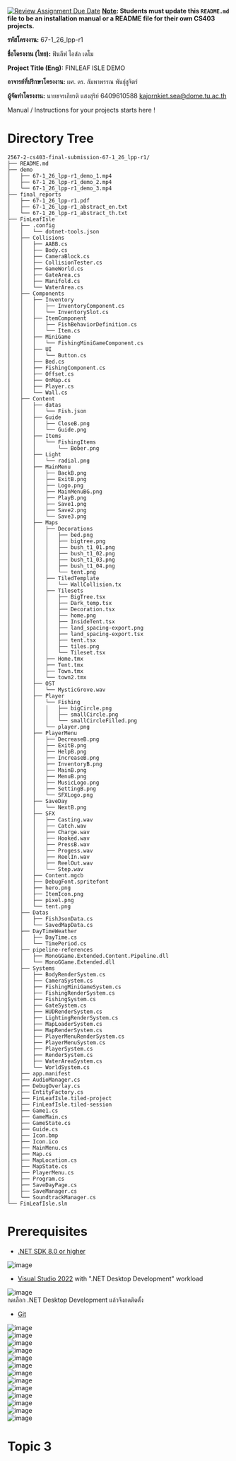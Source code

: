 [![Review Assignment Due Date](https://classroom.github.com/assets/deadline-readme-button-22041afd0340ce965d47ae6ef1cefeee28c7c493a6346c4f15d667ab976d596c.svg)](https://classroom.github.com/a/w8H8oomW)
**<ins>Note</ins>: Students must update this `README.md` file to be an installation manual or a README file for their own CS403 projects.**

**รหัสโครงงาน:** 67-1_26_lpp-r1

**ชื่อโครงงาน (ไทย):** ฟินลีฟ ไอส์ล เดโม

**Project Title (Eng):** FINLEAF ISLE DEMO 

**อาจารย์ที่ปรึกษาโครงงาน:** ผศ. ดร. ลัมพาพรรณ พันธุ์ชูจิตร์

**ผู้จัดทำโครงงาน:** นายขจรเกียรติ แสงสุริย์  6409610588  kajornkiet.sea@dome.tu.ac.th


   
Manual / Instructions for your projects starts here !
# Directory Tree
```
2567-2-cs403-final-submission-67-1_26_lpp-r1/  
├── README.md  
├── demo  
│   ├── 67-1_26_lpp-r1_demo_1.mp4
│   ├── 67-1_26_lpp-r1_demo_2.mp4
│   └── 67-1_26_lpp-r1_demo_3.mp4
├── final_reports  
│   ├── 67-1_26_lpp-r1.pdf  
│   ├── 67-1_26_lpp-r1_abstract_en.txt  
│   └── 67-1_26_lpp-r1_abstract_th.txt
├── FinLeafIsle
│   ├── .config
│   │   └── dotnet-tools.json
│   ├── Collisions
│   │   ├── AABB.cs
│   │   ├── Body.cs
│   │   ├── CameraBlock.cs
│   │   ├── CollisionTester.cs
│   │   ├── GameWorld.cs
│   │   ├── GateArea.cs
│   │   ├── Manifold.cs
│   │   └── WaterArea.cs
│   ├── Components
│   │   ├── Inventory
│   │   │   ├── InventoryComponent.cs
│   │   │   └── InventorySlot.cs
│   │   ├── ItemComponent
│   │   │   ├── FishBehaviorDefinition.cs
│   │   │   └── Item.cs
│   │   ├── MiniGame
│   │   │   └── FishingMiniGameComponent.cs
│   │   ├── UI
│   │   │   └── Button.cs
│   │   ├── Bed.cs
│   │   ├── FishingComponent.cs
│   │   ├── Offset.cs
│   │   ├── OnMap.cs
│   │   ├── Player.cs
│   │   └── Wall.cs
│   ├── Content
│   │   ├── datas
│   │   │   └── Fish.json
│   │   ├── Guide
│   │   │   ├── CloseB.png
│   │   │   └── Guide.png
│   │   ├── Items
│   │   │   └── FishingItems
│   │   │       └── Bober.png
│   │   ├── Light
│   │   │   └── radial.png
│   │   ├── MainMenu
│   │   │   ├── BackB.png
│   │   │   ├── ExitB.png
│   │   │   ├── Logo.png
│   │   │   ├── MainMenuBG.png
│   │   │   ├── PlayB.png
│   │   │   ├── Save1.png
│   │   │   ├── Save2.png
│   │   │   └── Save3.png
│   │   ├── Maps
│   │   │   ├── Decorations
│   │   │   │   ├── bed.png
│   │   │   │   ├── bigtree.png
│   │   │   │   ├── bush_t1_01.png
│   │   │   │   ├── bush_t1_02.png
│   │   │   │   ├── bush_t1_03.png
│   │   │   │   ├── bush_t1_04.png
│   │   │   │   └── tent.png
│   │   │   ├── TiledTemplate
│   │   │   │   └── WallCollision.tx
│   │   │   ├── Tilesets
│   │   │   │   ├── BigTree.tsx
│   │   │   │   ├── Dark_temp.tsx
│   │   │   │   ├── Decoration.tsx
│   │   │   │   ├── home.png
│   │   │   │   ├── InsideTent.tsx
│   │   │   │   ├── land_spacing-export.png
│   │   │   │   ├── land_spacing-export.tsx
│   │   │   │   ├── tent.tsx
│   │   │   │   ├── tiles.png
│   │   │   │   └── Tileset.tsx
│   │   │   ├── Home.tmx
│   │   │   ├── Tent.tmx
│   │   │   ├── Town.tmx
│   │   │   └── town2.tmx
│   │   ├── OST
│   │   │   └── MysticGrove.wav
│   │   ├── Player
│   │   │   └── Fishing
│   │   │   │   ├── bigCircle.png
│   │   │   │   ├── smallCircle.png
│   │   │   │   └── smallCircleFilled.png
│   │   │   └── player.png
│   │   ├── PlayerMenu
│   │   │   ├── DecreaseB.png
│   │   │   ├── ExitB.png
│   │   │   ├── HelpB.png
│   │   │   ├── IncreaseB.png
│   │   │   ├── InventoryB.png
│   │   │   ├── MainB.png
│   │   │   ├── MenuB.png
│   │   │   ├── MusicLogo.png
│   │   │   ├── SettingB.png
│   │   │   └── SFXLogo.png
│   │   ├── SaveDay
│   │   │   └── NextB.png
│   │   ├── SFX
│   │   │   ├── Casting.wav
│   │   │   ├── Catch.wav
│   │   │   ├── Charge.wav
│   │   │   ├── Hooked.wav
│   │   │   ├── PressB.wav
│   │   │   ├── Progess.wav
│   │   │   ├── ReelIn.wav
│   │   │   ├── ReelOut.wav
│   │   │   └── Step.wav
│   │   ├── Content.mgcb
│   │   ├── DebugFont.spritefont
│   │   ├── hero.png
│   │   ├── ItemIcon.png
│   │   ├── pixel.png
│   │   └── tent.png
│   ├── Datas
│   │   ├── FishJsonData.cs
│   │   └── SavedMapData.cs
│   ├── DayTimeWeather
│   │   ├── DayTime.cs
│   │   └── TimePeriod.cs
│   ├── pipeline-references
│   │   ├── MonoGGame.Extended.Content.Pipeline.dll
│   │   └── MonoGGame.Extended.dll
│   ├── Systems
│   │   ├── BodyRenderSystem.cs
│   │   ├── CameraSystem.cs
│   │   ├── FishingMiniGameSystem.cs
│   │   ├── FishingRenderSystem.cs
│   │   ├── FishingSystem.cs
│   │   ├── GateSystem.cs
│   │   ├── HUDRenderSystem.cs
│   │   ├── LightingRenderSystem.cs
│   │   ├── MapLoaderSystem.cs
│   │   ├── MapRenderSystem.cs
│   │   ├── PlayerMenuRenderSystem.cs
│   │   ├── PlayerMenuSystem.cs
│   │   ├── PlayerSystem.cs
│   │   ├── RenderSystem.cs
│   │   ├── WaterAreaSystem.cs
│   │   └── WorldSystem.cs
│   ├── app.manifest
│   ├── AudioManager.cs
│   ├── DebugOverlay.cs
│   ├── EntityFactory.cs
│   ├── FinLeafIsle.tiled-project
│   ├── FinLeafIsle.tiled-session
│   ├── Game1.cs
│   ├── GameMain.cs
│   ├── GameState.cs
│   ├── Guide.cs
│   ├── Icon.bmp
│   ├── Icon.ico
│   ├── MainMenu.cs
│   ├── Map.cs
│   ├── MapLocation.cs
│   ├── MapState.cs
│   ├── PlayerMenu.cs
│   ├── Program.cs
│   ├── SaveDayPage.cs
│   ├── SaveManager.cs
│   └── SoundtrackManager.cs  
└── FinLeafIsle.sln
```
# Prerequisites
- [.NET SDK 8.0 or higher](https://dotnet.microsoft.com/en-us/download)  

![image](https://github.com/user-attachments/assets/cd866366-2fb3-4bba-907f-4b6e32fe4cf7)  

- [Visual Studio 2022](https://visualstudio.microsoft.com/downloads/)  with ".NET Desktop Development" workload  

![image](https://github.com/user-attachments/assets/3b839369-af50-4f59-a38d-407e943f5c0e)  
กดเลือก .NET Desktop Development แล้วจึงกดติดตั้ง  

- [Git](https://git-scm.com/downloads/win)
  
![image](https://github.com/user-attachments/assets/d0fe4a0f-3a99-42ff-8632-ea583d8f44a6)  
![image](https://github.com/user-attachments/assets/1c494528-6212-42ba-b41f-25955b913466)  
![image](https://github.com/user-attachments/assets/eca8525a-0dd4-4fff-9764-347b0d523dc9)  
![image](https://github.com/user-attachments/assets/6c8127e5-92f4-41a0-8573-3628767f5ab0)  
![image](https://github.com/user-attachments/assets/61348889-2ea4-482a-9f69-8c386253dcca)  
![image](https://github.com/user-attachments/assets/270f70b0-a199-43ba-adc9-43c4442a10bb)  
![image](https://github.com/user-attachments/assets/99f5605d-2cd6-48f8-9605-944bd128bf21)  
![image](https://github.com/user-attachments/assets/175678b3-14ab-4a2a-a8a6-6e0762a57926)  
![image](https://github.com/user-attachments/assets/18c3d22c-1544-41db-8d30-69657ad4aca0)  
![image](https://github.com/user-attachments/assets/873b0c5d-f168-4c7d-9cb9-a2281ee53802)  
![image](https://github.com/user-attachments/assets/c593f25c-5c75-47d5-90b0-04e6459178df)  
![image](https://github.com/user-attachments/assets/f875bdf6-79b0-4948-8eda-87be54ab961d)  
![image](https://github.com/user-attachments/assets/056a602d-5322-4e9a-8ecc-caef8ea313bb)

# Topic 3
